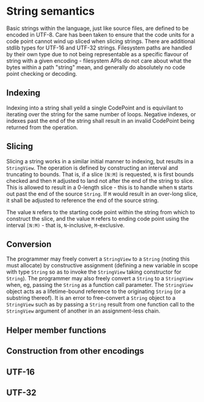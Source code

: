 # String semantics

Basic strings within the language, just like source files, are defined to be encoded in UTF-8.
Care has been taken to ensure that the code units for a code point cannot wind up sliced when slicing strings.
There are additional stdlib types for UTF-16 and UTF-32 strings. Filesystem paths are handled by their own type
due to not being representable as a specific flavour of string with a given encoding - filesystem APIs do not
care about what the bytes within a path "string" mean, and generally do absolutely no code point checking or decoding.

## Indexing

Indexing into a string shall yeild a single CodePoint and is equivilant to iterating over the string for the
same number of loops. Negative indexes, or indexes past the end of the string shall result in an invalid CodePoint
being returned from the operation.

## Slicing

Slicing a string works in a similar initial manner to indexing, but results in a `StringView`. The operation is defined
by constructing an interval and truncating to bounds. That is, if a slice `[N:M]` is requested, `N` is first bounds
checked and then `M` adjusted to land not after the end of the string to slice. This is allowed to result in a 0-length
slice - this is to handle when `N` starts out past the end of the source `String`. If `M` would result in an over-long
slice, it shall be adjusted to reference the end of the source string.

The value `N` refers to the starting code point within the string from which to construct the slice, and the value
`M` refers to ending code point using the interval `[N:M)` - that is, `N`-inclusive, `M`-exclusive.

## Conversion

The programmer may freely convert a `StringView` to a `String` (noting this must allocate) by constructive assignment (defining a new variable in scope with type `String` so as to invoke the `StringView` taking constructor for `String`).
The programmer may also freely convert a `String` to a `StringView` when, eg, passing the `String` as a function call
parameter. The `StringView` object acts as a lifetime-bound reference to the originating `String` (or a substring
thereof). It is an error to free-convert a `String` object to a `StringView` such as by passing a `String` result from
one function call to the `StringView` argument of another in an assignment-less chain.

## Helper member functions

## Construction from other encodings

## UTF-16

## UTF-32
